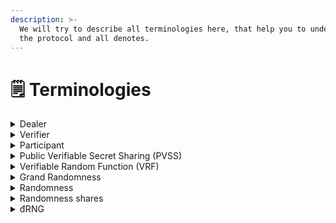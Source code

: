```yaml
---
description: >-
  We will try to describe all terminologies here, that help you to understand
  the protocol and all denotes.
---
```


# 🗒 Terminologies

<details>

<summary>Dealer</summary>

Who's generate randomness and contribute their randomness to construct the grand randomness.

</details>

<details>

<summary>Verifier</summary>

Who's observe the process and verify distributed shares from the randomness. They can receive reward by committing dishonest dealer/verifier.

</details>

<details>

<summary>Participant</summary>

Who's participate in Orochi đRNG protocol they played two roles **Dealer** and **Verifier**

</details>

<details>

<summary>Public Verifiable Secret Sharing (PVSS)</summary>

A mechanism to split secret into share and allows any one to verify the shares of a secret without reveal the secret.

</details>

<details>

<summary>Verifiable Random Function (VRF)</summary>

Generating a randomness for a corresponding key-pair, the generated value is verifiable

</details>

<details>

<summary>Grand Randomness</summary>

The value which was constructed by combine all randomnesses.

</details>

<details>

<summary>Randomness</summary>

Orochi đRNG will use VRF to draw the randomness, this process is necessary to prevent participants to contribute low entropy randomness and detect dishonest participant.

</details>

<details>

<summary>Randomness shares</summary>

Orochi đRNG will use PVSS to split the randomness into shares. At the genesis of each epoch no one know enough share to reconstruct Grand Randomness till the end of epoch.

</details>

<details>

<summary>đRNG</summary>

This term is promoted by Orochi Network to represent for Decentralized RNG.

</details>
